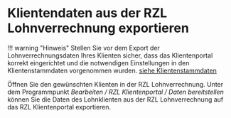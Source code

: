 # Klientendaten aus der RZL Lohnverrechnung exportieren


!!! warning "Hinweis"
    Stellen Sie vor dem Export der Lohnverrechnungsdaten Ihres Klienten sicher, dass das Klientenportal korrekt eingerichtet und die notwendigen Einstellungen in den Klientenstammdaten vorgenommen wurden. [siehe Klientenstammdaten](../Stammdaten/KlientStammdaten/StammdatenKlient.md) 

Öffnen Sie den gewünschten Klienten in der RZL Lohnverrechnung. 
Unter dem Programmpunkt *Bearbeiten / RZL Klientenportal / Daten bereitstellen* können Sie die Daten des Lohnklienten aus der RZL Lohnverrechnung auf das RZL Klientenportal exportieren.

